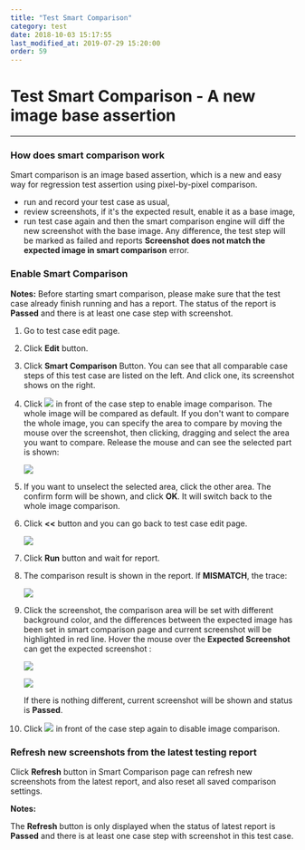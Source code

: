 ```yaml
---
title: "Test Smart Comparison"
category: test
date: 2018-10-03 15:17:55
last_modified_at: 2019-07-29 15:20:00
order: 59
---
```


# Test Smart Comparison - A new image base assertion
***
### How does smart comparison work

 Smart comparison is an image based assertion, which is a new and easy way for regression test assertion using pixel-by-pixel comparison.
  - run and record your test case as usual,
  - review screenshots, if it's the expected result, enable it as a base image,
  - run test case again and then the smart comparison engine will diff the new screenshot with the base image. Any difference, the test step will be marked as failed and reports **Screenshot does not match the expected image in smart comparison** error. 
    
### Enable Smart Comparison

   **Notes:**
  Before starting smart comparison, please make sure that the test case already finish running and has a report. The status of the report is **Passed** and there is at least one case step with screenshot.

  1. Go to test case edit page.
   
  2. Click **Edit** button.
   
  3. Click **Smart Comparison** Button. You can see that all comparable case steps of this test case are listed on the left. And click one, its screenshot shows on the right.
   
  4. Click ![][toggle] in front of the case step to enable image comparison. The whole image will be compared as default. If you don't want to compare the whole image, you can specify the area to compare by moving the mouse over the screenshot, then clicking, dragging and select the area you want to compare. Release the mouse and can see the selected part is shown: 
  
      ![][cropped_image]
    
  5. If you want to unselect the selected area, click the other area. The confirm form will be shown, and click **OK**. It will switch back to the whole image comparison.
  
  6. Click **<<** button and you can go back to test case edit page. 
  
      ![][back_button]
  
  7. Click **Run** button and wait for report.
  
  8. The comparison result is shown in the report. If **MISMATCH**, the trace:
  
  
      ![][trace]
      
  9. Click the screenshot, the comparison area will be set with different background color, and the differences between the expected image has been set in smart comparison page and current screenshot will be highlighted in red line. Hover the mouse over the **Expected Screenshot** can get the expected screenshot :
  
  
      ![][test_result]   
      
      ![][expected_image]
      
      If there is nothing different, current screenshot will be shown and status is **Passed**. 
  
  10. Click ![][toggle_on] in front of the case step again to disable image comparison.
  
### Refresh new screenshots from the latest testing report

  Click **Refresh** button in Smart Comparison page can refresh new screenshots from the latest report, and also reset all saved comparison settings. 
  
  **Notes:**
  
  The **Refresh** button is only displayed when the status of latest report is **Passed** and there is at least one case step with screenshot in this test case.

  
[toggle]: ../images/test/test_smart_comparison_toggle.PNG
[cropped_image]: ../images/test/test_smart_comparison_cropped_image.PNG
[back_button]: ../images/test/test_smart_comparison_back_button.PNG
[trace]: ../images/test/test_smart_comparison_trace.png
[test_result]: ../images/test/test_smart_comparison_test_result.png
[expected_image]: ../images/test/test_smart_comparison_expected_image.png
[toggle_on]: ../images/test/test_smart_comparison_toggle_on.PNG

	
    